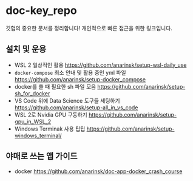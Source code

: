 # doc-key_repo

깃헙의 중요한 문서를 정리합니다! 개인적으로 빠른 접근을 위한 링크입니다. 

## 설치 및 운용 

- WSL 2 일상적인 활용 https://github.com/anarinsk/setup-wsl-daily_use
- `docker-compose` 최소 안내 및 활용 중인 yml 파일 https://github.com/anarinsk/setup-docker_compose
- docker를 쓸 때 필요한 sh 파일 모음 https://github.com/anarinsk/setup-sh_for_docker
- VS Code 위에 Data Science 도구들 세팅하기 https://github.com/anarinsk/setup-all_in_vs_code
- WSL 2로 Nvidia GPU 구동하기 https://github.com/anarinsk/setup-gpu_in_WSL_2 
- Windows Terminak 사용 팁팁 https://github.com/anarinsk/setup-windows_terminal/

## 야매로 쓰는 앱 가이드 

- docker https://github.com/anarinsk/doc-app-docker_crash_course
